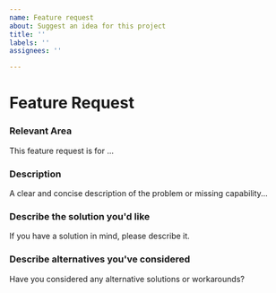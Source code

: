```yaml
---
name: Feature request
about: Suggest an idea for this project
title: ''
labels: ''
assignees: ''

---
```


<!--

Oh hi there!

To expedite issue processing please search open and closed issues before submitting a new one.
Existing issues often contain information about workarounds, resolution, or progress updates.

-->


# Feature Request

### Relevant Area
<!-- Can you pin-point one or more areas the are relevant for this feature request? -->
<!-- edit: --> This feature request is for ...


### Description
<!-- edit: --> A clear and concise description of the problem or missing capability...


### Describe the solution you'd like
<!-- edit: --> If you have a solution in mind, please describe it.


### Describe alternatives you've considered
<!-- edit: --> Have you considered any alternative solutions or workarounds?
